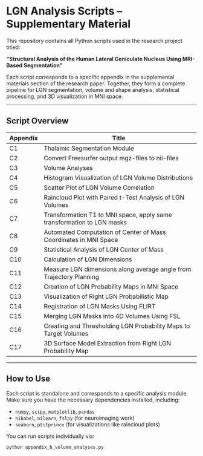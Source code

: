 # LGN Analysis Scripts – Supplementary Material

This repository contains all Python scripts used in the research project titled:

**"Structural Analysis of the Human Lateral Geniculate Nucleus Using MRI-Based Segmentation"**

Each script corresponds to a specific appendix in the supplemental materials section of the research paper. Together, they form a complete pipeline for LGN segmentation, volume and shape analysis, statistical processing, and 3D visualization in MNI space.

---

## Script Overview

|Appendix  | Title                                                                 
|----------|-----------------------------------------------------------------------
| C1       | Thalamic Segmentation Module 
| C2       | Convert Freesurfer output mgz-files to nii-files
| C3       | Volume Analyses
| C4       | Histogram Visualization of LGN Volume Distributions 
| C5       | Scatter Plot of LGN Volume Correlation 
| C6       | Raincloud Plot with Paired t-Test Analysis of LGN Volumes 
| C7       | Transformation T1 to MNI space, apply same transformation to LGN masks   
| C8       | Automated Computation of Center of Mass Coordinates in MNI Space  
| C9       | Statistical Analysis of LGN Center of Mass  
| C10      | Calculation of LGN Dimensions  
| C11      | Measure LGN dimensions along average angle from Trajectory Planning
| C12      | Creation of LGN Probability Maps in MNI Space
| C13      | Visualization of Right LGN Probabilistic Map
| C14      | Registration of LGN Masks Using FLIRT
| C15      | Merging LGN Masks into 4D Volumes Using FSL 
| C16      | Creating and Thresholding LGN Probability Maps to Target Volumes
| C17      | 3D Surface Model Extraction from Right LGN Probability Map

---

## How to Use

Each script is standalone and corresponds to a specific analysis module. Make sure you have the necessary dependencies installed, including:

- `numpy`, `scipy`, `matplotlib`, `pandas`
- `nibabel`, `nilearn`, `fslpy` (for neuroimaging work)
- `seaborn`, `ptitprince` (for visualizations like raincloud plots)

You can run scripts individually via:

```bash
python appendix_b_volume_analyses.py
